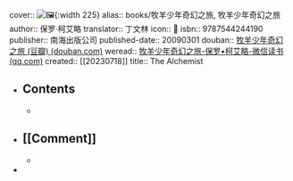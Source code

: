 cover:: ![🖼 ](../assets/2023/s3668327.jpg){:width 225}
alias:: books/牧羊少年奇幻之旅, 牧羊少年奇幻之旅
author:: 保罗·柯艾略
translator:: 丁文林
icon:: 📖
isbn:: 9787544244190
publisher:: 南海出版公司
published-date:: 20090301
douban:: [牧羊少年奇幻之旅 (豆瓣) (douban.com)](https://book.douban.com/subject/3608208/)
weread:: [牧羊少年奇幻之旅-保罗•柯艾略-微信读书 (qq.com)](https://weread.qq.com/web/bookDetail/7c932dd05b71537c9f3404d)
created:: [[20230718]]
title:: The Alchemist
- ## Contents
  -
- ## [[Comment]]
  -
-